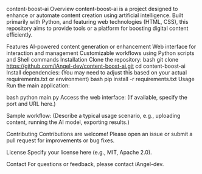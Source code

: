 content-boost-ai
Overview
content-boost-ai is a project designed to enhance or automate content creation using artificial intelligence. Built primarily with Python, and featuring web technologies (HTML, CSS), this repository aims to provide tools or a platform for boosting digital content efficiently.

Features
AI-powered content generation or enhancement
Web interface for interaction and management
Customizable workflows using Python scripts and Shell commands
Installation
Clone the repository:
bash
git clone https://github.com/iAngel-dev/content-boost-ai.git
cd content-boost-ai
Install dependencies:
(You may need to adjust this based on your actual requirements.txt or environment)
bash
pip install -r requirements.txt
Usage
Run the main application:

bash
python main.py
Access the web interface:
(If available, specify the port and URL here.)

Sample workflow:
(Describe a typical usage scenario, e.g., uploading content, running the AI model, exporting results.)

Contributing
Contributions are welcome! Please open an issue or submit a pull request for improvements or bug fixes.

License
Specify your license here (e.g., MIT, Apache 2.0).

Contact
For questions or feedback, please contact iAngel-dev.


